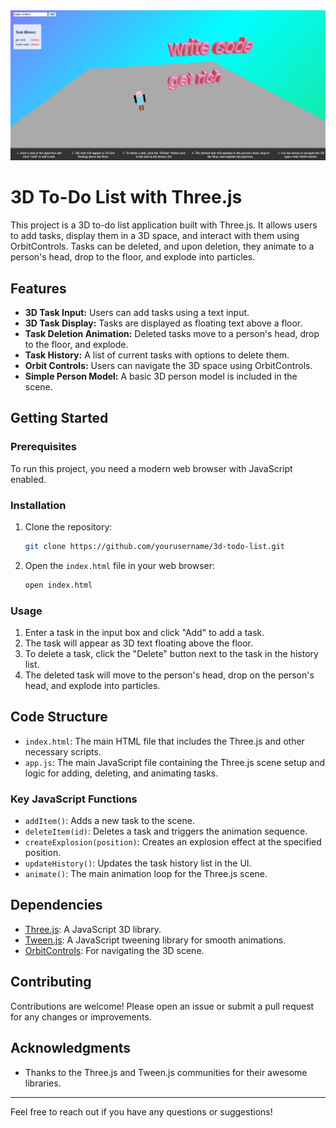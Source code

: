 <img src="https://github.com/feenix100/To_Do_List_3d/blob/main/Screenshot3dtodoList.png" alt="3d to do list in three js" width="600"/>


# 3D To-Do List with Three.js

This project is a 3D to-do list application built with Three.js. It allows users to add tasks, display them in a 3D space, and interact with them using OrbitControls. Tasks can be deleted, and upon deletion, they animate to a person's head, drop to the floor, and explode into particles.

## Features

- **3D Task Input:** Users can add tasks using a text input.
- **3D Task Display:** Tasks are displayed as floating text above a floor.
- **Task Deletion Animation:** Deleted tasks move to a person's head, drop to the floor, and explode.
- **Task History:** A list of current tasks with options to delete them.
- **Orbit Controls:** Users can navigate the 3D space using OrbitControls.
- **Simple Person Model:** A basic 3D person model is included in the scene.

## Getting Started

### Prerequisites

To run this project, you need a modern web browser with JavaScript enabled.

### Installation

1. Clone the repository:
    ```sh
    git clone https://github.com/yourusername/3d-todo-list.git
    ```

2. Open the `index.html` file in your web browser:
    ```sh
    open index.html
    ```
   

### Usage

1. Enter a task in the input box and click "Add" to add a task.
2. The task will appear as 3D text floating above the floor.
3. To delete a task, click the "Delete" button next to the task in the history list.
4. The deleted task will move to the person's head, drop on the person's head, and explode into particles.

## Code Structure

- `index.html`: The main HTML file that includes the Three.js and other necessary scripts.
- `app.js`: The main JavaScript file containing the Three.js scene setup and logic for adding, deleting, and animating tasks.

### Key JavaScript Functions

- `addItem()`: Adds a new task to the scene.
- `deleteItem(id)`: Deletes a task and triggers the animation sequence.
- `createExplosion(position)`: Creates an explosion effect at the specified position.
- `updateHistory()`: Updates the task history list in the UI.
- `animate()`: The main animation loop for the Three.js scene.

## Dependencies

- [Three.js](https://threejs.org/): A JavaScript 3D library.
- [Tween.js](https://github.com/tweenjs/tween.js/): A JavaScript tweening library for smooth animations.
- [OrbitControls](https://threejs.org/examples/jsm/controls/OrbitControls.js): For navigating the 3D scene.

## Contributing

Contributions are welcome! Please open an issue or submit a pull request for any changes or improvements.


## Acknowledgments

- Thanks to the Three.js and Tween.js communities for their awesome libraries.

---

Feel free to reach out if you have any questions or suggestions!

